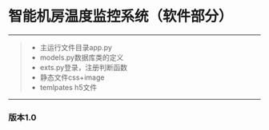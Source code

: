 # 智能机房温度监控系统（软件部分）
------
> * 主运行文件目录app.py
> * models.py数据库类的定义
> * exts.py登录，注册判断函数
> *  静态文件css+image
> * temlpates h5文件
------
### 版本1.0
